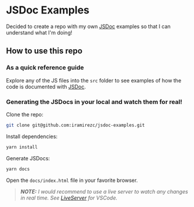 # JSDoc Examples

Decided to create a repo with my own [JSDoc](https://jsdoc.app/index.html) examples so that I can understand what I'm doing!

## How to use this repo

### As a quick reference guide

Explore any of the JS files into the `src` folder to see examples of how the code is documented with [JSDoc](https://jsdoc.app/index.html).

### Generating the JSDocs in your local and watch them for real!

Clone the repo:

```sh
git clone git@github.com:iramirezc/jsdoc-examples.git
```

Install dependencies:

```sh
yarn install
```

Generate JSDocs:

```sh
yarn docs
```

Open the `docs/index.html` file in your favorite browser.

> _**NOTE:** I would recommend to use a live server to watch any changes in real time. See [LiveServer](https://marketplace.visualstudio.com/items?itemName=ritwickdey.LiveServer) for VSCode._
